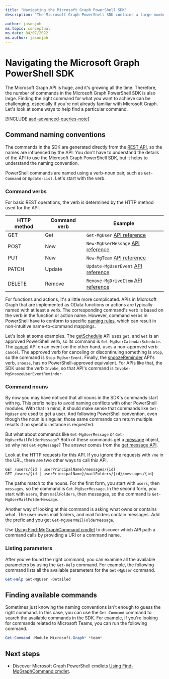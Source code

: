 ```yaml
---
title: "Navigating the Microsoft Graph PowerShell SDK"
description: "The Microsoft Graph PowerShell SDK contains a large number of commands. Learn how to find the right command for what you want to achieve."

author: jasonjoh
ms.topic: conceptual
ms.date: 04/07/2022
ms.author: jasonjoh
---
```


# Navigating the Microsoft Graph PowerShell SDK

The Microsoft Graph API is huge, and it's growing all the time. Therefore, the number of commands in the Microsoft Graph PowerShell SDK is also large. Finding the right command for what you want to achieve can be challenging, especially if you're not already familiar with Microsoft Graph. Let's look at some ways to help find a particular command.

[!INCLUDE [aad-advanced-queries-note](../includes/aad-advanced-queries-note.md)]

## Command naming conventions

The commands in the SDK are generated directly from the [REST API](/graph/api/overview?view=graph-rest-1.0&preserve-view=true), so the names are influenced by the API. You don't have to understand the details of the API to use the Microsoft Graph PowerShell SDK, but it helps to understand the naming convention.

PowerShell commands are named using a verb-noun pair, such as `Get-Command` or `Update-List`. Let's start with the verb.

### Command verbs

For basic REST operations, the verb is determined by the HTTP method used for the API.

| HTTP method | Command verb | Example |
|-------------|--------------|---|
| GET         | Get          | `Get-MgUser` [API reference](/graph/api/user-get?view=graph-rest-1.0&preserve-view=true) |
| POST        | New          | `New-MgUserMessage` [API reference](/graph/api/user-post-messages?view=graph-rest-1.0&preserve-view=true) |
| PUT         | New          | `New-MgTeam` [API reference](/graph/api/team-put-teams?view=graph-rest-1.0&preserve-view=true) |
| PATCH       | Update       | `Update-MgUserEvent` [API reference](/graph/api/event-update?view=graph-rest-1.0&preserve-view=true) |
| DELETE      | Remove       | `Remove-MgDriveItem` [API reference](/graph/api/driveitem-delete?view=graph-rest-1.0&preserve-view=true) |

For functions and actions, it's a little more complicated. APIs in Microsoft Graph that are implemented as OData functions or actions are typically named with at least a verb. The corresponding command's verb is based on the verb in the function or action name. However, command verbs in PowerShell have to conform to specific [naming rules](/powershell/scripting/developer/cmdlet/approved-verbs-for-windows-powershell-commands), which can result in non-intuitive name-to-command mappings.

Let's look at some examples. The [getSchedule](/graph/api/calendar-getschedule?view=graph-rest-1.0&preserve-view=true) API uses `get`, and `Get` is an approved PowerShell verb, so its command is `Get-MgUserCalendarSchedule`. The [cancel](/graph/api/event-cancel?view=graph-rest-beta&preserve-view=true) API on an event on the other hand, uses a non-approved verb `cancel`. The approved verb for canceling or discontinuing something is `Stop`, so the command is `Stop-MgUserEvent`. Finally, the [snoozeReminder](/graph/api/event-snoozereminder?view=graph-rest-1.0&preserve-view=true) API's verb, `snooze`, has no PowerShell-approved equivalent. For APIs like that, the SDK uses the verb `Invoke`, so that API's command is `Invoke-MgSnoozeUserEventReminder`.

### Command nouns

By now you may have noticed that all nouns in the SDK's commands start with `Mg`. This prefix helps to avoid naming conflicts with other PowerShell modules. With that in mind, it should make sense that commands like `Get-MgUser` are used to get a user. And following PowerShell convention, even though the noun is singular, those same commands can return multiple results if no specific instance is requested.

But what about commands like `Get-MgUserMessage` or `Get-MgUserMailFolderMessage`? Both of these commands get a [message](/graph/api/resources/message?view=graph-rest-1.0&preserve-view=true) object, so why not `Get-MgMessage`? The answer comes from the [get message API](/graph/api/message-get?view=graph-rest-1.0&preserve-view=true).

Look at the HTTP requests for this API. If you ignore the requests with `/me` in the URL, there are two other ways to call this API.

```http
GET /users/{id | userPrincipalName}/messages/{id}
GET /users/{id | userPrincipalName}/mailFolders/{id}/messages/{id}
```

The paths match to the nouns. For the first form, you start with `users`, then `messages`, so the command is `Get-MgUserMessage`. In the second form, you start with `users`, then `mailFolders`, then messages, so the command is `Get-MgUserMailFolderMessage`.

Another way of looking at this command is asking what owns or contains what. The user owns mail folders, and mail folders contain messages. Add the prefix and you get `Get-MgUserMailFolderMessage`.

Use [Using Find-MgGraphCommand cmdlet](find-mg-graph-command.md) to discover which API path a command calls by providing a URI or a command name.

### Listing parameters

After you've found the right command, you can examine all the available parameters by using the `Get-Help` command. For example, the following command lists all the available parameters for the `Get-MgUser` command.

```powershell
Get-Help Get-MgUser -Detailed
```

## Finding available commands

Sometimes just knowing the naming conventions isn't enough to guess the right command. In this case, you can use the `Get-Command` command to search the available commands in the SDK. For example, if you're looking for commands related to Microsoft Teams, you can run the following command.

```powershell
Get-Command -Module Microsoft.Graph* *team*
```

## Next steps

- Discover Microsoft Graph PowerShell cmdlets [Using Find-MgGraphCommand cmdlet](find-mg-graph-command.md).
